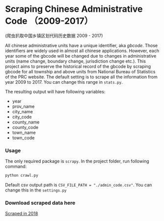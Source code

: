 # Scraping Chinese Administrative Code （2009-2017）
(爬虫扒取中国乡镇区划代码历史数据 2009 - 2017)

All chinese administrative units have a unique identifier, aka *gbcode*. Those identifiers are widely used in almost all chinese applications. However, each year some of the gbcode will be changed due to changes in administrative units (name change, boundary change, jurisdiction change etc.). This project aims to preserve the historical record of the gbcode by scraping gbcode for all township and above units from National Bureau of Statistics of the PRC website. The default setting is to scrape all the information from year 2009 to 2017. You can change this range in `stats.py`.

The resulting output will have following variables:
+ year
+ prov_name
+ city_name
+ city_code
+ county_name
+ county_code
+ town_name
+ town_code

### Usage 
The only required package is `scrapy`. In the project folder, run following command: 
```python
python crawl.py
```
Default csv output path is `CSV_FILE_PATH = "./admin_code.csv"`.
You can change this in the `settings.py`

### Download scraped data here
[Scraped in 2018](https://raw.githubusercontent.com/znwang25/china_admincode/master/data/admin_code_18_09.csv)

